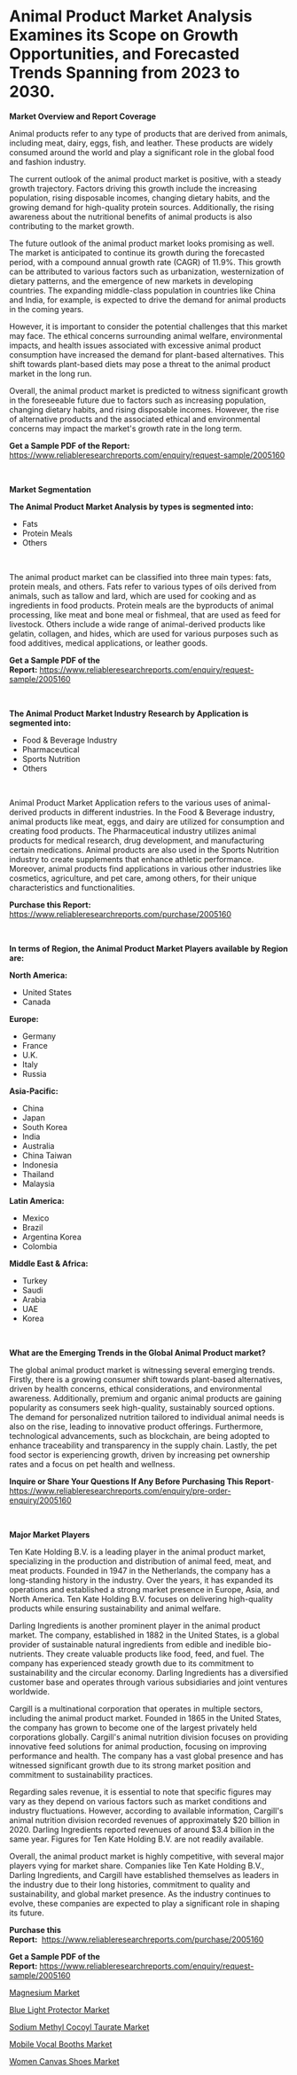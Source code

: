 <p><h1>Animal Product Market Analysis Examines its Scope on Growth Opportunities, and Forecasted Trends Spanning from 2023 to 2030.</h1></p><p><strong>Market Overview and Report Coverage</strong></p>
<p><p>Animal products refer to any type of products that are derived from animals, including meat, dairy, eggs, fish, and leather. These products are widely consumed around the world and play a significant role in the global food and fashion industry.</p><p>The current outlook of the animal product market is positive, with a steady growth trajectory. Factors driving this growth include the increasing population, rising disposable incomes, changing dietary habits, and the growing demand for high-quality protein sources. Additionally, the rising awareness about the nutritional benefits of animal products is also contributing to the market growth.</p><p>The future outlook of the animal product market looks promising as well. The market is anticipated to continue its growth during the forecasted period, with a compound annual growth rate (CAGR) of 11.9%. This growth can be attributed to various factors such as urbanization, westernization of dietary patterns, and the emergence of new markets in developing countries. The expanding middle-class population in countries like China and India, for example, is expected to drive the demand for animal products in the coming years.</p><p>However, it is important to consider the potential challenges that this market may face. The ethical concerns surrounding animal welfare, environmental impacts, and health issues associated with excessive animal product consumption have increased the demand for plant-based alternatives. This shift towards plant-based diets may pose a threat to the animal product market in the long run.</p><p>Overall, the animal product market is predicted to witness significant growth in the foreseeable future due to factors such as increasing population, changing dietary habits, and rising disposable incomes. However, the rise of alternative products and the associated ethical and environmental concerns may impact the market's growth rate in the long term.</p></p>
<p><strong>Get a Sample PDF of the Report:</strong> <a href="https://www.reliableresearchreports.com/enquiry/request-sample/2005160">https://www.reliableresearchreports.com/enquiry/request-sample/2005160</a></p>
<p>&nbsp;</p>
<p><strong>Market Segmentation</strong></p>
<p><strong>The Animal Product Market Analysis by types is segmented into:</strong></p>
<p><ul><li>Fats</li><li>Protein Meals</li><li>Others</li></ul></p>
<p>&nbsp;</p>
<p><p>The animal product market can be classified into three main types: fats, protein meals, and others. Fats refer to various types of oils derived from animals, such as tallow and lard, which are used for cooking and as ingredients in food products. Protein meals are the byproducts of animal processing, like meat and bone meal or fishmeal, that are used as feed for livestock. Others include a wide range of animal-derived products like gelatin, collagen, and hides, which are used for various purposes such as food additives, medical applications, or leather goods.</p></p>
<p><strong>Get a Sample PDF of the Report:</strong>&nbsp;<a href="https://www.reliableresearchreports.com/enquiry/request-sample/2005160">https://www.reliableresearchreports.com/enquiry/request-sample/2005160</a></p>
<p>&nbsp;</p>
<p><strong>The Animal Product Market Industry Research by Application is segmented into:</strong></p>
<p><ul><li>Food & Beverage Industry</li><li>Pharmaceutical</li><li>Sports Nutrition</li><li>Others</li></ul></p>
<p>&nbsp;</p>
<p><p>Animal Product Market Application refers to the various uses of animal-derived products in different industries. In the Food & Beverage industry, animal products like meat, eggs, and dairy are utilized for consumption and creating food products. The Pharmaceutical industry utilizes animal products for medical research, drug development, and manufacturing certain medications. Animal products are also used in the Sports Nutrition industry to create supplements that enhance athletic performance. Moreover, animal products find applications in various other industries like cosmetics, agriculture, and pet care, among others, for their unique characteristics and functionalities.</p></p>
<p><strong>Purchase this Report:</strong>&nbsp; <a href="https://www.reliableresearchreports.com/purchase/2005160">https://www.reliableresearchreports.com/purchase/2005160</a></p>
<p>&nbsp;</p>
<p><strong>In terms of Region, the Animal Product Market Players available by Region are:</strong></p>
<p>
    <p> <strong> North America: </strong>
        <ul>
            <li>United States</li>
            <li>Canada</li>
        </ul>
        </p> 
    <p> <strong> Europe: </strong>
        <ul>
            <li>Germany</li>
            <li>France</li>
            <li>U.K.</li>
            <li>Italy</li>
            <li>Russia</li>
        </ul>
        </p> 
    <p> <strong> Asia-Pacific: </strong>
        <ul>
            <li>China</li>
            <li>Japan</li>
            <li>South Korea</li>
            <li>India</li>
            <li>Australia</li>
            <li>China Taiwan</li>
            <li>Indonesia</li>
            <li>Thailand</li>
            <li>Malaysia</li>
        </ul>
        </p> 
    <p> <strong> Latin America: </strong>
        <ul>
            <li>Mexico</li>
            <li>Brazil</li>
            <li>Argentina Korea</li>
            <li>Colombia</li>
        </ul>
        </p> 
    <p> <strong> Middle East & Africa: </strong>
        <ul>
            <li>Turkey</li>
            <li>Saudi</li>
            <li>Arabia</li>
            <li>UAE</li>
            <li>Korea</li>
        </ul>
    </p>
    </p>
<p>&nbsp;</p>
<p><strong>What are the Emerging Trends in the Global Animal Product market?</strong></p>
<p><p>The global animal product market is witnessing several emerging trends. Firstly, there is a growing consumer shift towards plant-based alternatives, driven by health concerns, ethical considerations, and environmental awareness. Additionally, premium and organic animal products are gaining popularity as consumers seek high-quality, sustainably sourced options. The demand for personalized nutrition tailored to individual animal needs is also on the rise, leading to innovative product offerings. Furthermore, technological advancements, such as blockchain, are being adopted to enhance traceability and transparency in the supply chain. Lastly, the pet food sector is experiencing growth, driven by increasing pet ownership rates and a focus on pet health and wellness.</p></p>
<p><strong>Inquire or Share Your Questions If Any Before Purchasing This Report</strong>- <a href="https://www.reliableresearchreports.com/enquiry/pre-order-enquiry/2005160">https://www.reliableresearchreports.com/enquiry/pre-order-enquiry/2005160</a></p>
<p>&nbsp;</p>
<p><strong>Major Market Players</strong></p>
<p><p>Ten Kate Holding B.V. is a leading player in the animal product market, specializing in the production and distribution of animal feed, meat, and meat products. Founded in 1947 in the Netherlands, the company has a long-standing history in the industry. Over the years, it has expanded its operations and established a strong market presence in Europe, Asia, and North America. Ten Kate Holding B.V. focuses on delivering high-quality products while ensuring sustainability and animal welfare.</p><p>Darling Ingredients is another prominent player in the animal product market. The company, established in 1882 in the United States, is a global provider of sustainable natural ingredients from edible and inedible bio-nutrients. They create valuable products like food, feed, and fuel. The company has experienced steady growth due to its commitment to sustainability and the circular economy. Darling Ingredients has a diversified customer base and operates through various subsidiaries and joint ventures worldwide.</p><p>Cargill is a multinational corporation that operates in multiple sectors, including the animal product market. Founded in 1865 in the United States, the company has grown to become one of the largest privately held corporations globally. Cargill's animal nutrition division focuses on providing innovative feed solutions for animal production, focusing on improving performance and health. The company has a vast global presence and has witnessed significant growth due to its strong market position and commitment to sustainability practices.</p><p>Regarding sales revenue, it is essential to note that specific figures may vary as they depend on various factors such as market conditions and industry fluctuations. However, according to available information, Cargill's animal nutrition division recorded revenues of approximately $20 billion in 2020. Darling Ingredients reported revenues of around $3.4 billion in the same year. Figures for Ten Kate Holding B.V. are not readily available.</p><p>Overall, the animal product market is highly competitive, with several major players vying for market share. Companies like Ten Kate Holding B.V., Darling Ingredients, and Cargill have established themselves as leaders in the industry due to their long histories, commitment to quality and sustainability, and global market presence. As the industry continues to evolve, these companies are expected to play a significant role in shaping its future.</p></p>
<p><strong>Purchase this Report:</strong>&nbsp;&nbsp;<a href="https://www.reliableresearchreports.com/purchase/2005160">https://www.reliableresearchreports.com/purchase/2005160</a></p>
<p></p>
<p><strong>Get a Sample PDF of the Report:</strong>&nbsp;<a href="https://www.reliableresearchreports.com/enquiry/request-sample/2005160">https://www.reliableresearchreports.com/enquiry/request-sample/2005160</a></p>
<p><p><a href="https://medium.com/@dioncollins8227/magnesium-market-size-and-market-trends-complete-industry-overview-2023-to-2030-e2e2a9549d1f">Magnesium Market</a></p><p><a href="https://www.linkedin.com/pulse/blue-light-protector-market-research-report-provides-thorough-rxmke/">Blue Light Protector Market</a></p><p><a href="https://medium.com/@minnieebert2827/sodium-methyl-cocoyl-taurate-market-size-cagr-trends-2024-2030-9481d30b10bc">Sodium Methyl Cocoyl Taurate Market</a></p><p><a href="https://www.linkedin.com/pulse/mobile-vocal-booths-market-insights-players-forecast-till-c8vse/">Mobile Vocal Booths Market</a></p><p><a href="https://www.linkedin.com/pulse/women-canvas-shoes-market-research-report-unlocks-analysis-y9xae/">Women Canvas Shoes Market</a></p></p>